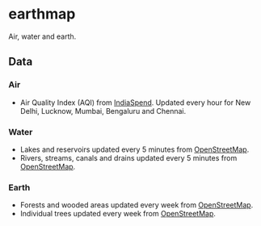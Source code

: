 # earthmap
Air, water and earth.

## Data
### Air
* Air Quality Index (AQI) from [IndiaSpend](http://aqi.indiaspend.org/aq/breathe/). Updated every hour for New Delhi, Lucknow, Mumbai, Bengaluru and Chennai.

### Water
* Lakes and reservoirs updated every 5 minutes from [OpenStreetMap](http://osm.org).
* Rivers, streams, canals and drains updated every 5 minutes from [OpenStreetMap](http://osm.org).

### Earth
* Forests and wooded areas updated every week from [OpenStreetMap](http://osm.org).
* Individual trees updated every week from [OpenStreetMap](http://osm.org).
